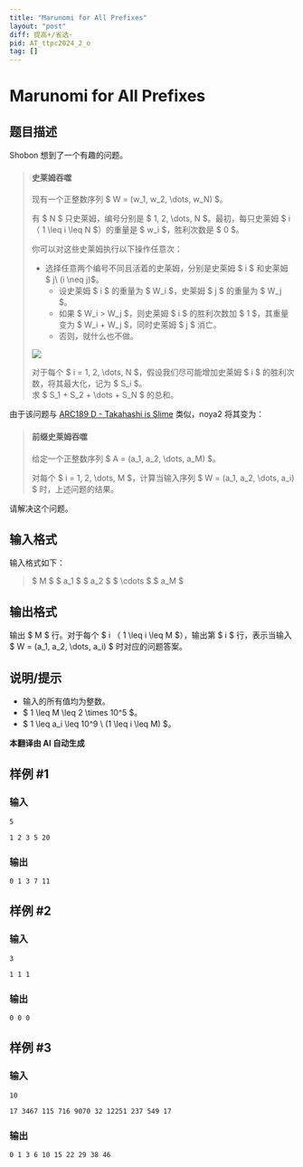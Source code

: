 ```yaml
---
title: "Marunomi for All Prefixes"
layout: "post"
diff: 提高+/省选-
pid: AT_ttpc2024_2_o
tag: []
---
```


# Marunomi for All Prefixes

## 题目描述

Shobon 想到了一个有趣的问题。

> #### 史莱姆吞噬
>
> 现有一个正整数序列 $ W = (w_1, w_2, \dots, w_N) $。
>
> 有 $ N $ 只史莱姆，编号分别是 $ 1, 2, \dots, N $。最初，每只史莱姆 $ i $（$ 1 \leq i \leq N $）的重量是 $ w_i $，胜利次数是 $ 0 $。
> 
> 你可以对这些史莱姆执行以下操作任意次：
>
> - 选择任意两个编号不同且活着的史莱姆，分别是史莱姆 $ i $ 和史莱姆 $ j\ (i \neq j)$。
>   - 设史莱姆 $ i $ 的重量为 $ W_i $，史莱姆 $ j $ 的重量为 $ W_j $。
>   - 如果 $ W_i > W_j $，则史莱姆 $ i $ 的胜利次数加 $ 1 $，其重量变为 $ W_i + W_j $，同时史莱姆 $ j $ 消亡。
>   - 否则，就什么也不做。
>
> ![](https://img.atcoder.jp/ttpc2024_2/a91ebda9babf3e276c4e56e302e4fb46.svg)
>
> 对于每个 $ i = 1, 2, \dots, N $，假设我们尽可能增加史莱姆 $ i $ 的胜利次数，将其最大化，记为 $ S_i $。  
> 求 $ S_1 + S_2 + \dots + S_N $ 的总和。

由于该问题与 [ARC189 D - Takahashi is Slime](https://atcoder.jp/contests/arc189/tasks/arc189_d) 类似，noya2 将其变为：

> #### 前缀史莱姆吞噬
>
> 给定一个正整数序列 $ A = (a_1, a_2, \dots, a_M) $。
>
> 对每个 $ i = 1, 2, \dots, M $，计算当输入序列 $ W = (a_1, a_2, \dots, a_i) $ 时，上述问题的结果。

请解决这个问题。

## 输入格式

输入格式如下：

> $ M $ $ a_1 $ $ a_2 $ $ \cdots $ $ a_M $

## 输出格式

输出 $ M $ 行。对于每个 $ i $（$ 1 \leq i \leq M $），输出第 $ i $ 行，表示当输入 $ W = (a_1, a_2, \dots, a_i) $ 时对应的问题答案。

## 说明/提示

- 输入的所有值均为整数。
- $ 1 \leq M \leq 2 \times 10^5 $。
- $ 1 \leq a_i \leq 10^9 \ (1 \leq i \leq M) $。

 **本翻译由 AI 自动生成**

## 样例 #1

### 输入

```
5
1 2 3 5 20
```

### 输出

```
0 1 3 7 11
```

## 样例 #2

### 输入

```
3
1 1 1
```

### 输出

```
0 0 0
```

## 样例 #3

### 输入

```
10
17 3467 115 716 9070 32 12251 237 549 17
```

### 输出

```
0 1 3 6 10 15 22 29 38 46
```

